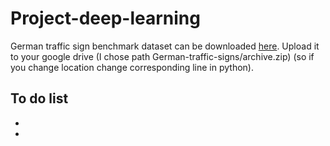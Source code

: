 # Project-deep-learning
German traffic sign benchmark dataset can be downloaded [here](https://www.kaggle.com/datasets/meowmeowmeowmeowmeow/gtsrb-german-traffic-sign/data). Upload it to your google drive (I chose path German-traffic-signs/archive.zip) (so if you change location change corresponding line in python).  

## To do list

-

- 
